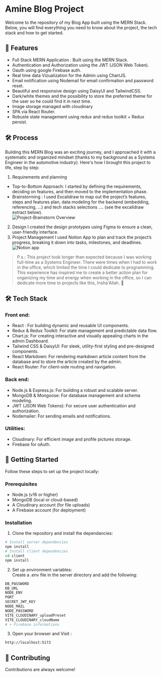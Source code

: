 # Amine Blog Project

Welcome to the repository of my Blog App built using the MERN Stack. Below, you will find everything you need to know about the project, the tech stack and how to get started.

## 🌟 Features

- Full Stack MERN Application : Built using the MERN Stack.
- Authentication and Authorization using the JWT (JSON Web Token).
- Oauth using google Firebase auth.
- Real time data Vizualization for the Admin using ChartJS.
- Email notification using Nodemail for email confirmation and password reset.
- Beautiful and responsive design using DaisyUI and TailwindCSS.
- Dark/white themes and the possibility to store the preferred theme for the user so he could find it in next time.
- Image storage managed with cloudinary
- SPA via React Router.
- Robuste state management using redux and redux toolkit + Redux persist.

## 🛠️ Process  
Building this MERN Blog was an exciting journey, and I approached it with a systematic and organized mindset (thanks to my background as a Systems Engineer in the automotive industry). Here's how I brought this project to life, step by step:  
1. Requirements and planning
- Top-to-Bottom Approach: I started by defining the requirements, deciding on features, and then moved to the implementation phase.
- Brainstorming : I used Excalidraw to map out the project’s features, steps and features plan, data modeling for the backend (embedding, referencing, ...) and tech stacks selections .... (see the excalidraw extract below).  
![Project-Brainstorm Overview](https://github.com/user-attachments/assets/dd132f0e-c74e-44dc-afc4-1b5896185019)
2. Design
I created the design prototypes using Figma to ensure a clean, user-friendly interface.
3. Project Management
I used Notion App to plan and track the project’s progress, breaking it down into tasks, milestones, and deadlines.
![Notion app](https://github.com/user-attachments/assets/109895eb-d617-4230-bc7b-7e3854cf9f10)

> P.s.: This project took longer than expected because I was working full-time as a Systems Engineer. There were times when I had to work in the office, which limited the time I could dedicate to programming. This experience has inspired me to create a better action plan for organizing my time and energy when working in the office, so I can dedicate more time to projects like this, Insha'Allah. 💪

## 🛠️ Tech Stack

### Front end:

- React : For building dynamic and reusable UI components.
- Redux & Redux Toolkit: For state management and predictable data flow.
- Chart.js: For creating interactive and visually appealing charts in the admin Dashboard.
- Tailwind CSS & DaisyUI: For sleek, utility-first styling and pre-designed components.
- React Markdown: For rendering markdown article content from the database and to store the article created by the admin.
- React Router: For client-side routing and navigation.

### Back end:

- Node.js & Express.js: For building a robust and scalable server.
- MongoDB & Mongoose: For database management and schema modeling.
- JWT (JSON Web Tokens): For secure user authentication and authorization.
- Nodemailer: For sending emails and notifications.

### Utilities:

- Cloudinary: For efficient image and profile pictures storage.
- Firebase for oAuth.

## 🚀 Getting Started

Follow these steps to set up the project locally:

### Prerequisites

- Node.js (v16 or higher)
- MongoDB (local or cloud-based)
- A Cloudinary account (for file uploads)
- A Firebase account (for deployment)

### Installation

1. Clone the repository and install the dependancies:

```sh
# Install server dependencies
npm install
# Install client dependencies
cd client
npm install
```

2. Set up environment variables:  
   Create a .env file in the server directory and add the following:

```sh
DB_PASSWORD
DB_URL
NODE_ENV
PORT
SECRET_JWT_KEY
NODE_MAIL
NODE_PASSWORD
VITE_CLOUDINARY_uploadPreset
VITE_CLOUDINARY_cloudName
# + Firebase informations
```

3. Open your browser and Visit :

```sh
http://localhost:5173
```

## 🤝 Contributing

Contributions are always welcome!
